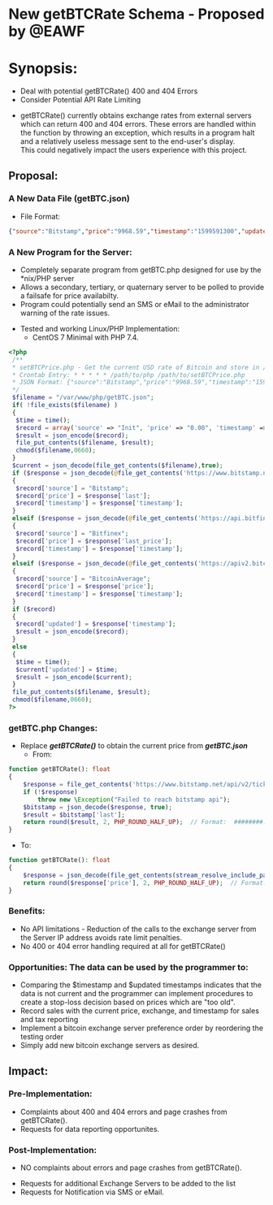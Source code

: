 # New getBTCRate Schema - Proposed by @EAWF
# Synopsis:
* Deal with potential getBTCRate() 400 and 404 Errors
* Consider Potential API Rate Limiting
- getBTCRate() currently obtains exchange rates from external servers which can return 400 and 404 errors. These errors are handled within the function by throwing an exception, which results in a program halt and a relatively useless message sent to the end-user's display.<br/>This could negatively impact the users experience with this project.
## Proposal:
### A New Data File (getBTC.json)
- File Format:
```json
{"source":"Bitstamp","price":"9968.59","timestamp":"1599591300","updated":"1599591300"}
```
### A New Program for the Server:
- Completely separate program from getBTC.php designed for use by the *nix/PHP server
- Allows a secondary, tertiary, or quaternary server to be polled to provide a failsafe for price availabilty.
- Program could potentially send an SMS or eMail to the administrator warning of the rate issues.
* Tested and working Linux/PHP Implementation:
  - CentOS 7 Minimal with PHP 7.4.
```php
<?php
 /**
 * setBTCPrice.php - Get the current USD rate of Bitcoin and store in /path/to/server-wide/include_path/getBTC.json
 * Crontab Entry: * * * * * /path/to/php /path/to/setBTCPrice.php
 * JSON Format: {"source":"Bitstamp","price":"9968.59","timestamp":"1599591300","updated":"1599591300"}
 */
 $filename = "/var/www/php/getBTC.json";
 if( !file_exists($filename) )
 {
  $time = time();
  $record = array('source' => "Init", 'price' => "0.00", 'timestamp' => "$time", 'updated' => "$time");
  $result = json_encode($record);
  file_put_contents($filename, $result);
  chmod($filename,0660);
 }
 $current = json_decode(file_get_contents($filename),true);
 if ($response = json_decode(@file_get_contents('https://www.bitstamp.net/api/v2/ticker/btcusd/'),true))
 {
  $record['source'] = "Bitstamp";
  $record['price'] = $response['last'];
  $record['timestamp'] = $response['timestamp'];
 }
 elseif ($response = json_decode(@file_get_contents('https://api.bitfinex.com/v1/pubticker/btcusd'),true))
 {
  $record['source'] = "Bitfinex";
  $record['price'] = $response['last_price'];
  $record['timestamp'] = $response['timestamp'];
 }
 elseif ($response = json_decode(@file_get_contents('https://apiv2.bitcoinaverage.com/indices/global/ticker/BTCUSD'),true))
 {
  $record['source'] = "BitcoinAverage";
  $record['price'] = $response['price'];
  $record['timestamp'] = $response['timestamp'];
 }
 if ($record)
 {
  $record['updated'] = $response['timestamp'];
  $result = json_encode($record);
 }
 else
 {
  $time = time();
  $current['updated'] = $time;
  $result = json_encode($current);
 }
 file_put_contents($filename, $result);
 chmod($filename,0660);
?>
```
### getBTC.php Changes:
- Replace ***getBTCRate()*** to obtain the current price from ***getBTC.json***
  - From:
```php
function getBTCRate(): float
{
    $response = file_get_contents('https://www.bitstamp.net/api/v2/ticker/btcusd/');
    if (!$response)
        throw new \Exception("Failed to reach bitstamp api");
    $bitstamp = json_decode($response, true);
    $result = $bitstamp['last'];
    return round($result, 2, PHP_ROUND_HALF_UP);  // Format:  ########.##
}
```
  - To:
```php
function getBTCRate(): float
{
    $response = json_decode(file_get_contents(stream_resolve_include_path("getBTC.json")),true);
    return round($response['price'], 2, PHP_ROUND_HALF_UP);  // Format:  ########.##
}
```
### Benefits:
- No API limitations - Reduction of the calls to the exchange server from the Server IP address avoids rate limit penalties.
- No 400 or 404 error handling required at all for getBTCRate()
### Opportunities: The data can be used by the programmer to:
- Comparing the $timestamp and $updated timestamps indicates that the data is not current and the programmer can implement procedures to create a stop-loss decision based on prices which are "too old".
- Record sales with the current price, exchange, and timestamp for sales and tax reporting
- Implement a bitcoin exchange server preference order by reordering the testing order
- Simply add new bitcoin exchange servers as desired.
## Impact:
### Pre-Implementation:
- Complaints about 400 and 404 errors and page crashes from getBTCRate().
- Requests for data reporting opportunites.
### Post-Implementation:
* NO complaints about errors and page crashes from getBTCRate().
- Requests for additional Exchange Servers to be added to the list
- Requests for Notification via SMS or eMail.
